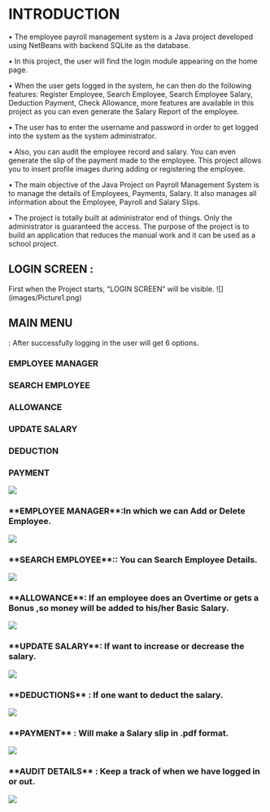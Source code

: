 <h1>INTRODUCTION</h1>

•	The employee payroll management system is a Java project developed using NetBeans with 
  backend SQLite as the database.
  
•	In this project, the user will find the login module appearing on the home page. 

•	When the user gets logged in the system, he can then do the following features: 
  Register Employee, Search Employee, Search Employee Salary, Deduction Payment, 
  Check Allowance, more features are available in this project as you can even 
  generate the Salary Report of the employee.
  
•	The user has to enter the username and password in order to get logged into 
  the system as the system administrator.
  
•	 Also, you can audit the employee record and salary. You can even generate the 
   slip of the payment made to the employee. This project allows you to insert 
   profile images during adding or registering the employee.
   
•	The main objective of the Java Project on Payroll Management System is to manage 
  the details of Employees, Payments, Salary. It also manages all information about
  the Employee, Payroll and Salary Slips. 
  
•	The project is totally built at administrator end of things. Only the administrator
  is guaranteed the access. The purpose of the project is to build an application that 
  reduces the manual work and it can be used as a school project.
  
  
  <h2>LOGIN SCREEN :</h2>
  First when the Project starts, “LOGIN SCREEN” will be visible.
  ![](images/Picture1.png)
  
  <h2>MAIN MENU</h2> : After successfully logging in the user will get 6 options. 
  
  <h3>EMPLOYEE MANAGER</h3> 
  
  <h3>SEARCH EMPLOYEE</h3> 
  
  <h3>ALLOWANCE</h3> 
  
  <h3>UPDATE SALARY</h3> 
  
  <h3>DEDUCTION</h3> 
  
  <h3>PAYMENT</h3>
  
  ![](images/Picture2.png)
  
  <h3>**EMPLOYEE MANAGER**:In which we can Add or Delete Employee.</h3>
  
  ![](images/Picture3.png)
  
  <h3>**SEARCH EMPLOYEE**:: You can Search Employee Details.</h3>
  
  ![](images/Picture4.png)
  
  <h3>**ALLOWANCE**: If an employee does an Overtime or gets a Bonus ,so money will be added to his/her Basic Salary.</h3> 
  
  ![](images/Picture5.png)
  
  <h3>**UPDATE SALARY**: If want to increase or decrease the salary.</h3>
  
  ![](images/Picture6.png)
  
  <h3>**DEDUCTIONS** : If one want to deduct the salary.</h3>
  
  ![](images/Picture7.png)
  
  <h3>**PAYMENT** : Will make a Salary slip in .pdf format.</h3>
  
  ![](images/Picture8.png)
  
  <h3>**AUDIT DETAILS** : Keep a track of when we have logged in or out.</h3>
  
  ![](images/Picture9.png)
  
  
  
  
